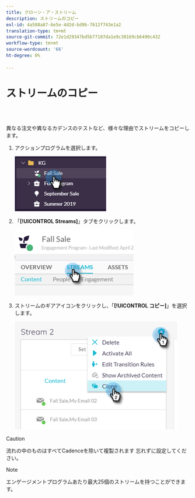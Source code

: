 ```yaml
---
title: クローン・ア・ストリーム
description: ストリームのコピー
exl-id: 4a588a87-6e5e-4d2d-bd9b-7612f743e1a2
translation-type: tm+mt
source-git-commit: 72e1d29347bd5b77107da1e9c30169cb6490c432
workflow-type: tm+mt
source-wordcount: '66'
ht-degree: 0%

---
```


# ストリームのコピー

<br> 

異なる注文や異なるカデンスのテストなど、様々な理由でストリームをコピーします。

1. アクションプログラムを選択します。

   ![イメージ1](/help/sky/assets/engagement-programs/clone-a-stream/clone-a-stream-1.png)

1. 「**[!UICONTROL Streams]**」タブをクリックします。

   ![イメージ2](/help/sky/assets/engagement-programs/clone-a-stream/clone-a-stream-2.png)

1. ストリームのギアアイコンをクリックし、「**[!UICONTROL コピー]**」を選択します。

   ![イメージ3](/help/sky/assets/engagement-programs/clone-a-stream/clone-a-stream-3.png)

>[!CAUTION]
>
>流れの中のものはすべてCadenceを除いて複製されます 忘れずに設定してください。

>[!NOTE]
>
>エンゲージメントプログラムあたり最大25個のストリームを持つことができます。
